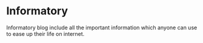 # Informatory
Informatory blog include all the important information which anyone can use to ease up their life on internet.
